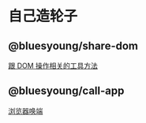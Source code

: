 # 自己造轮子

## @bluesyoung/share-dom

[跟 DOM 操作相关的工具方法](./packages/share-dom/README.md)

## @bluesyoung/call-app

[浏览器唤端](./packages/call-app/README.md)